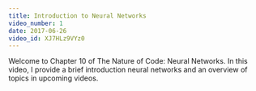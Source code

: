 ```yaml
---
title: Introduction to Neural Networks
video_number: 1
date: 2017-06-26
video_id: XJ7HLz9VYz0
---
```

Welcome to Chapter 10 of The Nature of Code: Neural Networks. In this video, I  provide a brief introduction neural networks and an overview of topics in upcoming videos.
